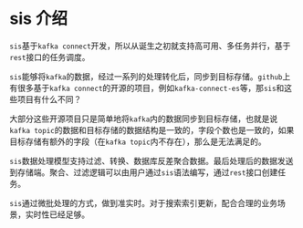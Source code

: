 # sis 介绍

`sis`基于`kafka connect`开发，所以从诞生之初就支持高可用、多任务并行，基于`rest`接口的任务调度。

`sis`能够将`kafka`的数据，经过一系列的处理转化后，同步到目标存储。`github`上有很多基于`kafka connect`的开源的项目，例如`kafka-connect-es`等，那`sis`和这些项目有什么不同？

大部分这些开源项目只是简单地将`kafka`内的数据同步到目标存储，也就是说`kafka topic`的数据和目标存储的数据结构是一致的，字段个数也是一致的，如果目标存储有额外的字段（在`kafka topic`内不存在），那么是无法满足的。

`sis`数据处理模型支持过滤、转换、数据库反差聚合数据。最后处理后的数据发送到存储端。聚合、过滤逻辑可以由用户通过`sis`语法编写，通过`rest`接口创建任务。

`sis`通过微批处理的方式，做到准实时。对于搜索索引更新，配合合理的业务场景，实时性已经足够。
